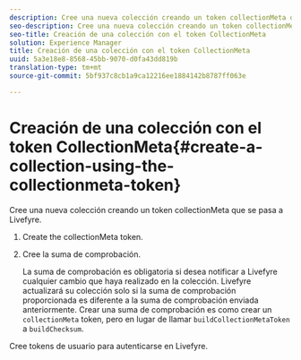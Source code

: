 ```yaml
---
description: Cree una nueva colección creando un token collectionMeta que se pasa a Livefyre.
seo-description: Cree una nueva colección creando un token collectionMeta que se pasa a Livefyre.
seo-title: Creación de una colección con el token CollectionMeta
solution: Experience Manager
title: Creación de una colección con el token CollectionMeta
uuid: 5a3e18e8-8568-45bb-9070-d0fa43dd819b
translation-type: tm+mt
source-git-commit: 5bf937c8cb1a9ca12216ee1884142b8787ff063e

---
```



# Creación de una colección con el token CollectionMeta{#create-a-collection-using-the-collectionmeta-token}

Cree una nueva colección creando un token collectionMeta que se pasa a Livefyre.

1. Create the collectionMeta token.
1. Cree la suma de comprobación.

   La suma de comprobación es obligatoria si desea notificar a Livefyre cualquier cambio que haya realizado en la colección. Livefyre actualizará su colección solo si la suma de comprobación proporcionada es diferente a la suma de comprobación enviada anteriormente. Crear una suma de comprobación es como crear un `collectionMeta` token, pero en lugar de llamar `buildCollectionMetaToken` a `buildChecksum`.

Cree tokens de usuario para autenticarse en Livefyre.